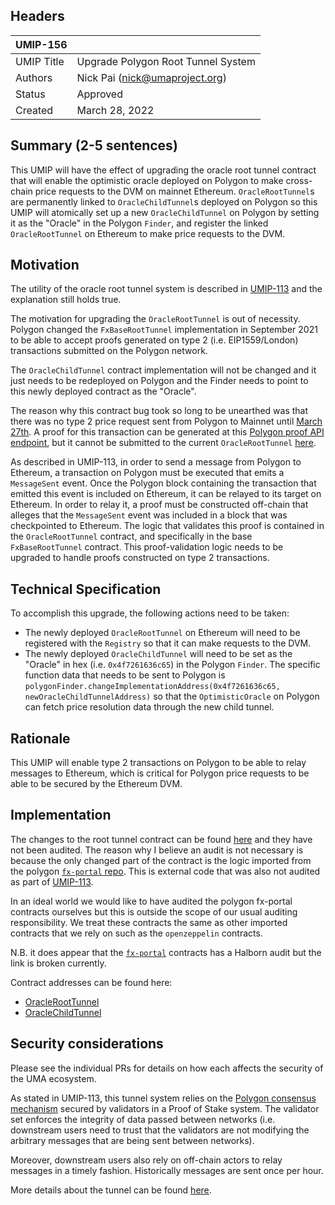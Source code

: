 ## Headers
| UMIP-156   |                                    |
|------------|------------------------------------|
| UMIP Title | Upgrade Polygon Root Tunnel System |
| Authors    | Nick Pai (nick@umaproject.org)     |
| Status     | Approved                        |
| Created    | March 28, 2022                     |

## Summary (2-5 sentences)
This UMIP will have the effect of upgrading the oracle root tunnel contract that will enable the optimistic oracle deployed on Polygon to make cross-chain price requests to the DVM on mainnet Ethereum. `OracleRootTunnel`s are permanently linked to `OracleChildTunnel`s deployed on Polygon so this UMIP will atomically set up a new `OracleChildTunnel` on Polygon by setting it as the "Oracle" in the Polygon `Finder`, and register the linked `OracleRootTunnel` on Ethereum to make price requests to the DVM.

## Motivation
The utility of the oracle root tunnel system is described in [UMIP-113](https://github.com/UMAprotocol/UMIPs/blob/master/UMIPs/umip-113.md) and the explanation still holds true.

The motivation for upgrading the `OracleRootTunnel` is out of necessity. Polygon changed the `FxBaseRootTunnel` implementation in September 2021 to be able to accept proofs generated on type 2 (i.e. EIP1559/London) transactions submitted on the Polygon network. 

The `OracleChildTunnel` contract implementation will not be changed and it just needs to be redeployed on Polygon and the Finder needs to point to this newly deployed contract as the "Oracle".

The reason why this contract bug took so long to be unearthed was that there was no type 2 price request sent from Polygon to Mainnet until [March 27th](https://polygonscan.com/tx/0xc1890ef479579b0da6daeb67ec2522f0e865d2f977096980a98ca38c13526c94). A proof for this transaction can be generated at this [Polygon proof API endpoint](https://apis.matic.network/api/v1/matic/exit-payload/0xc1890ef479579b0da6daeb67ec2522f0e865d2f977096980a98ca38c13526c94?eventSignature=0x8c5261668696ce22758910d05bab8f186d6eb247ceac2af2e82c7dc17669b036), but it cannot be submitted to the current `OracleRootTunnel` [here](0xe7b0d6a9943bb8cd8cd323368450ad74474bb1b7).

 As described in UMIP-113, in order to send a message from Polygon to Ethereum, a transaction on Polygon must be executed that emits a `MessageSent` event. Once the Polygon block containing the transaction that emitted this event is included on Ethereum, it can be relayed to its target on Ethereum. In order to relay it, a proof must be constructed off-chain that alleges that the `MessageSent` event was included in a block that was checkpointed to Ethereum. The logic that validates this proof is contained in the `OracleRootTunnel` contract, and specifically in the base `FxBaseRootTunnel` contract. This proof-validation logic needs to be upgraded to handle proofs constructed on type 2 transactions.

## Technical Specification
To accomplish this upgrade, the following actions need to be taken:
- The newly deployed `OracleRootTunnel` on Ethereum will need to be registered with the `Registry` so that it can make requests to the DVM.
- The newly deployed `OracleChildTunnel` will need to be set as the "Oracle" in hex (i.e. `0x4f7261636c65`) in the Polygon `Finder`. The specific function data that needs to be sent to Polygon is `polygonFinder.changeImplementationAddress(0x4f7261636c65, newOracleChildTunnelAddress)` so that the `OptimisticOracle` on Polygon can fetch price resolution data through the new child tunnel.

## Rationale
This UMIP will enable type 2 transactions on Polygon to be able to relay messages to Ethereum, which is critical for Polygon price requests to be able to be secured by the Ethereum DVM.

## Implementation

The changes to the root tunnel contract can be found [here](https://github.com/UMAprotocol/protocol/pull/3863) and they have not been audited. The reason why I believe an audit is not necessary is because the only changed part of the contract is
the logic imported from the polygon [`fx-portal` repo](https://github.com/fx-portal/contracts/blob/baed24d22178201bca33140c303e0925661ec0ac/contracts/tunnel/FxBaseRootTunnel.sol). This is external code that was also not
audited as part of [UMIP-113](https://github.com/UMAprotocol/UMIPs/blob/master/UMIPs/umip-113.md).

In an ideal world we would like to have audited the polygon fx-portal contracts ourselves but this is outside the scope
of our usual auditing responsibility. We treat these contracts the same as other imported contracts that we rely on
such as the `openzeppelin` contracts. 

N.B. it does appear that the [`fx-portal`](https://github.com/fx-portal/contracts/tree/baed24d22178201bca33140c303e0925661ec0ac#fx-portalflexible-portal) contracts has a Halborn audit but the link is broken
currently.

Contract addresses can be found here:
- [OracleRootTunnel](https://etherscan.io/address/0x34dF79AB1F3Cb70445834e71D725f83A6d3e03eb)
- [OracleChildTunnel](https://polygonscan.com/address/0xbed4c1fc0fd95a2020ec351379b22d8582b904e3)

## Security considerations
Please see the individual PRs for details on how each affects the security of the UMA ecosystem. 

As stated in UMIP-113, this tunnel system relies on the [Polygon consensus mechanism](https://docs.polygon.technology/docs/home/architecture/security-models#proof-of-stake-security) secured by validators in a Proof of Stake system. The validator set enforces the integrity of data passed between networks (i.e. downstream users need to trust that the validators are not modifying the arbitrary messages that are being sent between networks).

Moreover, downstream users also rely on off-chain actors to relay messages in a timely fashion. Historically messages are sent once per hour.

More details about the tunnel can be found [here](https://github.com/UMAprotocol/protocol/tree/master/packages/core/contracts/polygon#readme).
